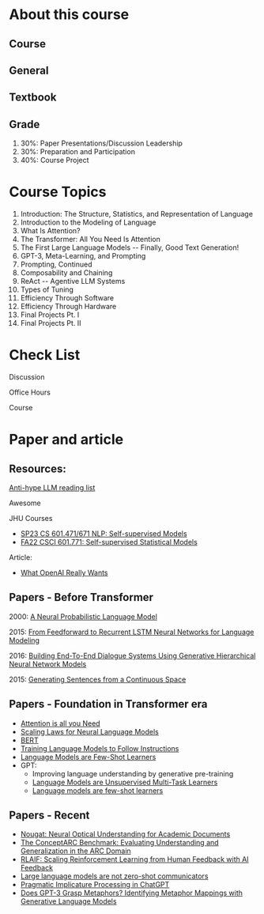 # About this course

## Course



## General

## Textbook

## Grade

1. 30%: Paper Presentations/Discussion Leadership
2. 30%: Preparation and Participation 
3. 40%: Course Project

# Course Topics

 1. Introduction: The Structure, Statistics, and Representation of Language
2. Introduction to the Modeling of Language
3. What Is Attention?
4. The Transformer: All You Need Is Attention
5. The First Large Language Models -- Finally, Good Text Generation!
6. GPT-3, Meta-Learning, and Prompting
7. Prompting, Continued
8. Composability and Chaining
9. ReAct -- Agentive LLM Systems
10. Types of Tuning
11. Efficiency Through Software
12. Efficiency Through Hardware
13. Final Projects Pt. I
14. Final Projects Pt. II

# Check List

Discussion

Office Hours

Course

# Paper and article

## Resources: 

[Anti-hype LLM reading list](https://gist.github.com/veekaybee/be375ab33085102f9027853128dc5f0e)

Awesome

JHU Courses

- [SP23 CS 601.471/671 NLP: Self-supervised Models](https://self-supervised.cs.jhu.edu/sp2023/)
- [FA22 CSCI 601.771: Self-supervised Statistical Models](https://self-supervised.cs.jhu.edu/fa2022/)

Article:

- [What OpenAI Really Wants](https://www.wired.com/story/what-openai-really-wants/)

## Papers - Before Transformer

2000: [A Neural Probabilistic Language Model](https://proceedings.neurips.cc/paper_files/paper/2000/file/728f206c2a01bf572b5940d7d9a8fa4c-Paper.pdf)

2015: [From Feedforward to Recurrent LSTM Neural Networks for Language Modeling](https://proceedings.neurips.cc/paper_files/paper/2000/file/728f206c2a01bf572b5940d7d9a8fa4c-Paper.pdf)

2016: [Building End-To-End Dialogue Systems Using Generative Hierarchical Neural Network Models](https://arxiv.org/pdf/1507.04808.pdf)

2015: [Generating Sentences from a Continuous Space](https://arxiv.org/pdf/1511.06349.pdf)

## Papers - Foundation in Transformer era

- [Attention is all you Need](https://arxiv.org/abs/1706.03762)
- [Scaling Laws for Neural Language Models](https://arxiv.org/abs/2001.08361)
- [BERT](https://arxiv.org/abs/1810.04805)
- [Training Language Models to Follow Instructions](https://arxiv.org/abs/2203.02155)
- [Language Models are Few-Shot Learners](https://arxiv.org/abs/2005.14165)
- GPT:
  - Improving language understanding by generative pre-training
  - [Language Models are Unsupervised Multi-Task Learners](https://d4mucfpksywv.cloudfront.net/better-language-models/language_models_are_unsupervised_multitask_learners.pdf)
  - [Language models are few-shot learners](https://arxiv.org/abs/2005.14165)

## Papers - Recent

- [Nougat: Neural Optical Understanding for Academic Documents](https://arxiv.org/pdf/2308.13418v1.pdf)
- [The ConceptARC Benchmark: Evaluating Understanding and Generalization in the ARC Domain](https://arxiv.org/pdf/2305.07141.pdf)
- [RLAIF: Scaling Reinforcement Learning from Human Feedback with AI Feedback](https://arxiv.org/abs/2309.00267)
- [Large language models are not zero-shot communicators](https://openreview.net/forum?id=WgbcOQMNXB)
- [Pragmatic Implicature Processing in ChatGPT](https://psyarxiv.com/qtbh9/)
- [Does GPT-3 Grasp Metaphors? Identifying Metaphor Mappings with Generative Language Models](https://aclanthology.org/2023.acl-long.58.pdf)

